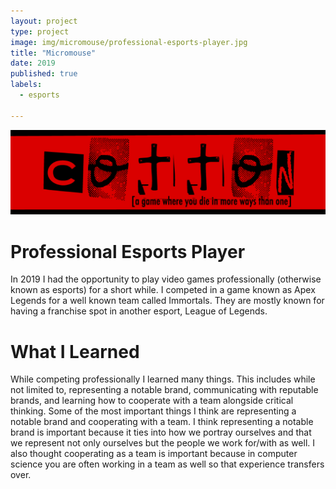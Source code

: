 ```yaml
---
layout: project
type: project
image: img/micromouse/professional-esports-player.jpg
title: "Micromouse"
date: 2019
published: true
labels:
  - esports

---
```

<img class="img-fluid" src="../img/cotton/cotton-header.png">

# Professional Esports Player
In 2019 I had the opportunity to play video games professionally (otherwise known as esports) for a short while.  I competed in a game known as Apex Legends for a well known team called Immortals.  They are mostly known for having a franchise spot in another esport, League of Legends.

# What I Learned
While competing professionally I learned many things.  This includes while not limited to, representing a notable brand, communicating with reputable brands, and learning how to cooperate with a team alongside critical thinking.  Some of the most important things I think are representing a notable brand and cooperating with a team.  I think representing a notable brand is important because it ties into how we portray ourselves and that we represent not only ourselves but the people we work for/with as well.  I also thought cooperating as a team is important because in computer science you are often working in a team as well so that experience transfers over. 
